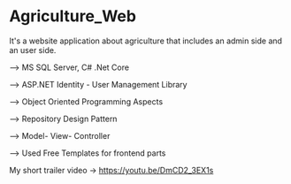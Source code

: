 # Agriculture_Web

It's a website application about agriculture that includes an admin side and an user side.  

--> MS SQL Server, C# .Net Core

--> ASP.NET Identity - User Management Library 

--> Object Oriented Programming Aspects

--> Repository Design Pattern

--> Model- View- Controller

--> Used Free Templates for frontend parts 

 My short trailer video -> https://youtu.be/DmCD2_3EX1s
